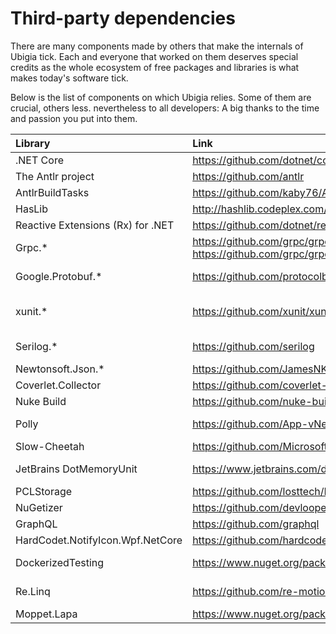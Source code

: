 # Third-party dependencies

There are many components made by others that make the internals of Ubigia tick.
Each and everyone that worked on them deserves special credits as the whole ecosystem of free packages and libraries is what makes today's software tick.

Below is the list of components on which Ubigia relies. Some of them are crucial, others less. nevertheless to all developers: A big thanks to the time and passion you put into them.

| Library   	                            | Link  	                                                                | License           |
| :---	                                    | :---	                                                                    | ---	            |
| .NET Core                                 | https://github.com/dotnet/core                                            | MIT	            |
| The Antlr project                         | https://github.com/antlr                                                  | BSD               |
| AntlrBuildTasks                           | https://github.com/kaby76/Antlr4BuildTasks                                | BSD               |
| HasLib        	                        | http://hashlib.codeplex.com/SourceControl/latest#HashLib/  	            | MS-PL 	        |
| Reactive Extensions (Rx) for .NET         | https://github.com/dotnet/reactive                                        | MIT               |
| Grpc.*                                    | https://github.com/grpc/grpc <br/> https://github.com/grpc/grpc-dotnet    | Apache-2.0        |
| Google.Protobuf.*                         | https://github.com/protocolbuffers/protobuf                               | Apache-2.0        |
| xunit.*                                   | https://github.com/xunit/xunit                                            | Apache-2.0 + MIT  |
| Serilog.*                                 | https://github.com/serilog                                                | Apache-2.0        |
| Newtonsoft.Json.*                         | https://github.com/JamesNK/Newtonsoft.Json                                | MIT               |
| Coverlet.Collector                        | https://github.com/coverlet-coverage/coverlet                             | MIT               |
| Nuke Build                                | https://github.com/nuke-build                                             | MIT               |
| Polly                                     | https://github.com/App-vNext/Polly                                        | BSD-3-Clause      |
| Slow-Cheetah                              | https://github.com/Microsoft/slow-cheetah                                 | MIT               |
| JetBrains DotMemoryUnit                   | https://www.jetbrains.com/dotmemory/unit/                                 | [JetBrains license](https://www.jetbrains.com/legal/docs/toolbox/user.html) |
| PCLStorage                                | https://github.com/losttech/PCLStorage.Desktop                            | MS-PL             |
| NuGetizer                                 | https://github.com/devlooped/nugetizer                                    | MIT               |
| GraphQL                                   | https://github.com/graphql                                                | MIT               |
| HardCodet.NotifyIcon.Wpf.NetCore  	    | https://github.com/hardcodet/wpf-notifyicon  	                            | CPOL 	            |
| DockerizedTesting                         | https://www.nuget.org/packages/DockerizedTesting/1.2.1/license            | Apache-2.0        |
| Re.Linq                                   | https://github.com/re-motion/Relinq                                       | Apache-2.0        |
| Moppet.Lapa                               | https://www.nuget.org/packages/Moppet.Lapa/                               | MS-PL             |









